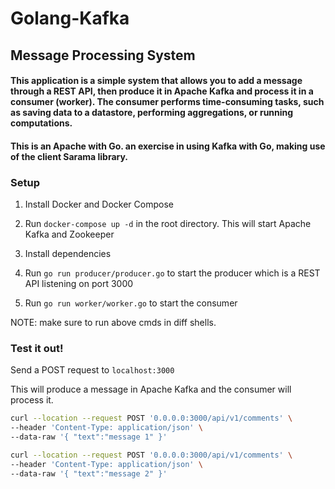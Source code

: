 # Golang-Kafka

## Message Processing System

#### This application is a simple system that allows you to add a message through a REST API, then produce it in Apache Kafka and process it in a consumer (worker). The consumer performs time-consuming tasks, such as saving data to a datastore, performing aggregations, or running computations.

#### This is an Apache with Go. an exercise in using Kafka with Go, making use of the client Sarama library.

### Setup

1. Install Docker and Docker Compose

2. Run `docker-compose up -d` in the root directory. This will start Apache Kafka and Zookeeper

3. Install dependencies

4. Run `go run producer/producer.go` to start the producer which is a REST API listening on port 3000

5. Run `go run worker/worker.go` to start the consumer

NOTE: make sure to run above cmds in diff shells.

### Test it out!

Send a POST request to `localhost:3000`

This will produce a message in Apache Kafka and the consumer will process it.

```bash
curl --location --request POST '0.0.0.0:3000/api/v1/comments' \
--header 'Content-Type: application/json' \
--data-raw '{ "text":"message 1" }'

curl --location --request POST '0.0.0.0:3000/api/v1/comments' \
--header 'Content-Type: application/json' \
--data-raw '{ "text":"message 2" }'
```